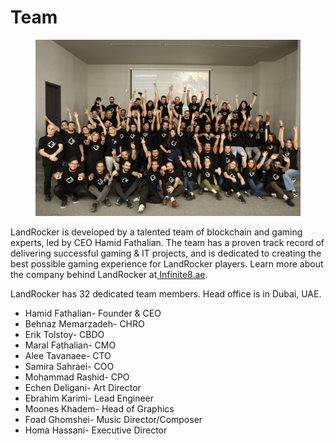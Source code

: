 # Team

<figure><img src=".gitbook/assets/photo_2024-08-16_10-57-26.jpg" alt=""><figcaption></figcaption></figure>

LandRocker is developed by a talented team of blockchain and gaming experts, led by CEO Hamid Fathalian. The team has a proven track record of delivering successful gaming & IT projects, and is dedicated to creating the best possible gaming experience for LandRocker players. Learn more about the company behind LandRocker at[ Infinite8.ae](https://infinite.ae/).

LandRocker has 32 dedicated team members. Head office is in Dubai, UAE.

* Hamid Fathalian- Founder & CEO
* Behnaz Memarzadeh- CHRO
* Erik Tolstoy- CBDO
* Maral Fathalian- CMO
* Alee Tavanaee- CTO
* Samira Sahraei- COO
* Mohammad Rashid- CPO
* Echen Deligani- Art Director
* Ebrahim Karimi- Lead Engineer
* Moones Khadem- Head of Graphics
* Foad Ghomshei- Music Director/Composer
* Homa Hassani- Executive Director
